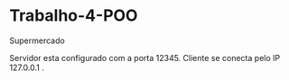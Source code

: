 # Trabalho-4-POO
Supermercado

Servidor esta configurado com a porta 12345.
Cliente se conecta pelo IP 127.0.0.1 .
